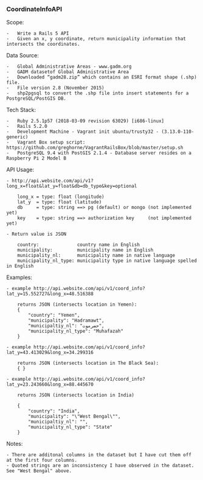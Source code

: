 ### CoordinateInfoAPI

Scope:

	-	Write a Rails 5 API
	-	Given an x, y coordinate, return municipality information that intersects the coordinates.


Data Source:

	-	Global Administrative Areas - www.gadm.org
	-	GADM datasetof Global Administrative Area
	-	Downloaded “gadm28.zip” which contains an ESRI format shape (.shp) file.
	-	File version 2.8 (November 2015)
	-	shp2pgsql to convert the .shp file into insert statements for a PostgreSQL/PostGIS DB.


Tech Stack:

	-	Ruby 2.5.1p57 (2018-03-09 revision 63029) [i686-linux]
	-	Rails 5.2.0
	-	Development Machine - Vagrant init ubuntu/trusty32 - (3.13.0-110-generic)
	-	Vagrant Box setup script: https://github.com/greghorne/VagrantRailsBox/blob/master/setup.sh
	-	PostgreSQL 9.4 with PostGIS 2.1.4 - Database server resides on a Raspberry Pi 2 Model B

API Usage:

    - http://api.website.com/api/v1?long_x=float&lat_y=float&db=db_type&key=optional

        long_x = type: float (longitude)
        lat_y  = type: float (latitude)
        db     = type: string ==> pg (default) or mongo (not implemented yet)
        key    = type: string ==> authorization key     (not implemented yet)

    - Return value is JSON

        country:              country name in English
        municipality:         municipality name in English
        municipality_nl:      municipality name in native language
        municipality_nl_type: municipality type in native language spelled in English

Examples:

    - example http://api.website.com/api/v1/coord_info?lat_y=15.552727&long_x=48.516388

        returns JSON (intersects location in Yemen): 
        {
            "country": "Yemen",
            "municipality": "Hadramawt",
            "municipaltiy_nl": "حضرموت",
            "municipality_nl_type": "Muhafazah"
        }

    - example http://api.website.com/api/v1/coord_info?lat_y=43.413029&long_x=34.299316

        returns JSON (intersects location in The Black Sea):
        { }

    - example http://api.website.com/api/v1/coord_info?lat_y=23.243660&long_x=88.445670

        returns JSON (intersects location in India)

        {
            "country": "India",
            "municipality": "\"West Bengal\"",
            "municipaltiy_nl": "",
            "municipality_nl_type": "State"
        }

Notes:

    - There are additonal columns in the dataset but I have cut them off at the first four columns.
    - Quoted strings are an inconsistency I have observed in the dataset.  See "West Bengal" above.



